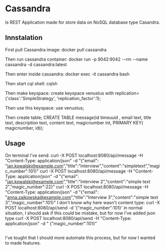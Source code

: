 # Cassandra

Is REST Application made for store data on NoSQL database type Casandra.

## Innstalation

First pull Cassandra image:
docker pull cassandra

Then run cassandra container:
docker run -p 9042:9042 --rm --name cassandra -d cassandra:latest

Then enter inside cassandra:
docker exec -it cassandra bash

Then start cql shell:
cqlsh

Then make keyspace:
create keyspace venustus with replication={'class':'SimpleStrategy', 'replication_factor':1};

Then use this keyspace:
use venustus;

Then create table; CREATE TABLE message(id timeuuid , email text, title text, description text, content text,
magicnumber int, PRIMARY KEY( magicnumber, id));

## Usage

On terminal I've send:
curl -X POST localhost:8080/api/message -H "Content-Type: application/json" -d "{\"email\":
\"jan.kowalski@example.com\",\"title\":\"Interview\",\"content\":\"simpletext\",\"magic_number\":101}"
curl -X POST localhost:8080/api/message -H "Content-Type: application/json" -d "{\"email\":
\"jan.kowalski@example.com\",\"title\":\"Interview 2\",\"content\":\"simple text 2\",\"magic_number\":22}"
curl -X POST localhost:8080/api/message -H "Content-Type: application/json" -d "{\"email\":
\"anna.zajkowska@example.com\",\"title\":\"Interview 3\",\"content\":\"simple text 3\",\"magic_number\":101}"
I don't know why here wasn't content type:
curl -X POST localhost:8080/api/send -d '{"magic_number":101}' in normal situation, I should ask if this could be
mistake, but for now I've added json type curl -X POST localhost:8080/api/send -H "Content-Type: application/json" -d "
{\"magic_number\":101}"

##

I've tought that I should more automate this process, but for now I wanted to made features.




